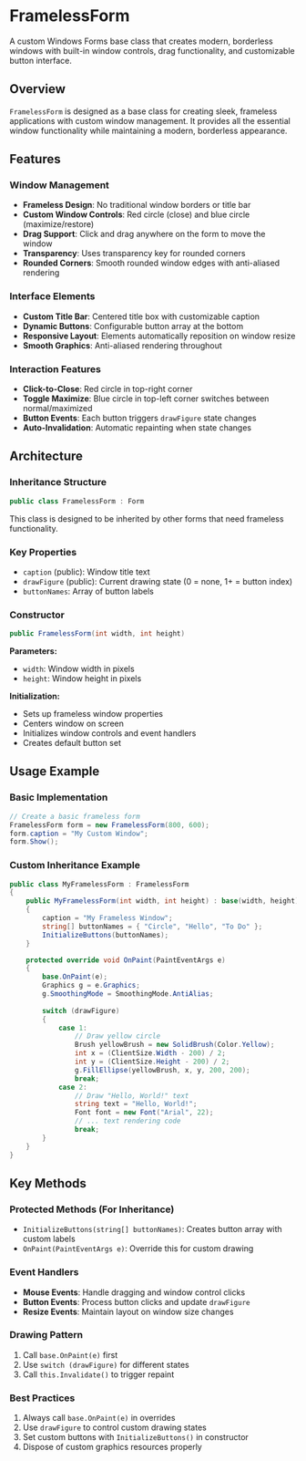﻿# FramelessForm

A custom Windows Forms base class that creates modern, borderless windows with built-in window controls, drag functionality, and customizable button interface.

## Overview

`FramelessForm` is designed as a base class for creating sleek, frameless applications with custom window management. It provides all the essential window functionality while maintaining a modern, borderless appearance.

## Features

### Window Management
- **Frameless Design**: No traditional window borders or title bar
- **Custom Window Controls**: Red circle (close) and blue circle (maximize/restore)
- **Drag Support**: Click and drag anywhere on the form to move the window
- **Transparency**: Uses transparency key for rounded corners
- **Rounded Corners**: Smooth rounded window edges with anti-aliased rendering

### Interface Elements
- **Custom Title Bar**: Centered title box with customizable caption
- **Dynamic Buttons**: Configurable button array at the bottom
- **Responsive Layout**: Elements automatically reposition on window resize
- **Smooth Graphics**: Anti-aliased rendering throughout

### Interaction Features
- **Click-to-Close**: Red circle in top-right corner
- **Toggle Maximize**: Blue circle in top-left corner switches between normal/maximized
- **Button Events**: Each button triggers `drawFigure` state changes
- **Auto-Invalidation**: Automatic repainting when state changes

## Architecture

### Inheritance Structure
```csharp
public class FramelessForm : Form
```

This class is designed to be inherited by other forms that need frameless functionality.

### Key Properties
- `caption` (public): Window title text
- `drawFigure` (public): Current drawing state (0 = none, 1+ = button index)
- `buttonNames`: Array of button labels

### Constructor
```csharp
public FramelessForm(int width, int height)
```

**Parameters:**
- `width`: Window width in pixels  
- `height`: Window height in pixels

**Initialization:**
- Sets up frameless window properties
- Centers window on screen
- Initializes window controls and event handlers
- Creates default button set

## Usage Example

### Basic Implementation
```csharp
// Create a basic frameless form
FramelessForm form = new FramelessForm(800, 600);
form.caption = "My Custom Window";
form.Show();
```

### Custom Inheritance Example
```csharp
public class MyFramelessForm : FramelessForm
{
    public MyFramelessForm(int width, int height) : base(width, height)
    {
        caption = "My Frameless Window";
        string[] buttonNames = { "Circle", "Hello", "To Do" };
        InitializeButtons(buttonNames);           
    }

    protected override void OnPaint(PaintEventArgs e)
    {
        base.OnPaint(e);
        Graphics g = e.Graphics;
        g.SmoothingMode = SmoothingMode.AntiAlias;
        
        switch (drawFigure)
        {
            case 1:
                // Draw yellow circle
                Brush yellowBrush = new SolidBrush(Color.Yellow); 
                int x = (ClientSize.Width - 200) / 2; 
                int y = (ClientSize.Height - 200) / 2; 
                g.FillEllipse(yellowBrush, x, y, 200, 200);
                break;
            case 2:
                // Draw "Hello, World!" text
                string text = "Hello, World!"; 
                Font font = new Font("Arial", 22); 
                // ... text rendering code
                break;
        }
    }
}
```

## Key Methods

### Protected Methods (For Inheritance)
- `InitializeButtons(string[] buttonNames)`: Creates button array with custom labels
- `OnPaint(PaintEventArgs e)`: Override this for custom drawing

### Event Handlers
- **Mouse Events**: Handle dragging and window control clicks
- **Button Events**: Process button clicks and update `drawFigure`
- **Resize Events**: Maintain layout on window size changes

### Drawing Pattern
1. Call `base.OnPaint(e)` first
2. Use `switch (drawFigure)` for different states
3. Call `this.Invalidate()` to trigger repaint

### Best Practices
1. Always call `base.OnPaint(e)` in overrides
2. Use `drawFigure` to control custom drawing states
3. Set custom buttons with `InitializeButtons()` in constructor
4. Dispose of custom graphics resources properly